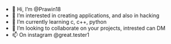 - 👋 Hi, I’m @Prawin18
- 👀 I’m interested in creating applications, and also in hacking
- 🌱 I’m currently learning c, c++, python
- 💞️ I’m looking to collaborate on your projects, intrested can DM
- 📫 On instagram @great.tester1
<!---
Prawin18/Prawin18 is a ✨ special ✨ repository because its `README.md` (this file) appears on your GitHub profile.
You can click the Preview link to take a look at your changes.
--->
